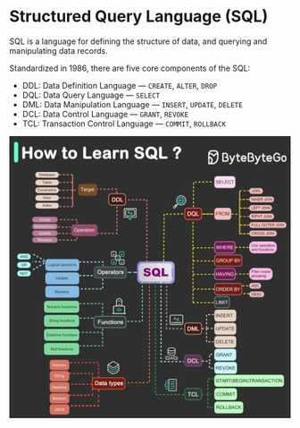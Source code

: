 # Structured Query Language (SQL)

SQL is a language for defining the structure of data, and querying and manipulating data records.

Standardized in 1986, there are five core components of the SQL:

- DDL: Data Definition Language — `CREATE`, `ALTER`, `DROP`
- DQL: Data Query Language — `SELECT`
- DML: Data Manipulation Language — `INSERT`, `UPDATE`, `DELETE`
- DCL: Data Control Language — `GRANT`, `REVOKE`
- TCL: Transaction Control Language — `COMMIT`, `ROLLBACK`

![SQL](./ref/SQL.webp)
